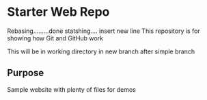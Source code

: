 # Starter Web Repo

Rebasing.........done
statshing....
insert new line
This repository is for showing how Git and GitHub work

 This will be in working directory
 in new branch
 after simple branch
## Purpose

Sample website with plenty of files for demos
